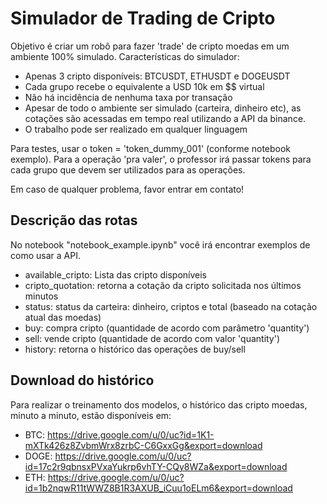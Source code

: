 # Simulador de Trading de Cripto

Objetivo é criar um robô para fazer 'trade' de cripto moedas em um ambiente 100% simulado. Características do simulador:
- Apenas 3 cripto disponíveis: BTCUSDT, ETHUSDT e DOGEUSDT
- Cada grupo recebe o equivalente a USD 10k em $$ virtual
- Não há incidência de nenhuma taxa por transação
- Apesar de todo o ambiente ser simulado (carteira, dinheiro etc), as cotações são acessadas em tempo real utilizando a API da binance.
- O trabalho pode ser realizado em qualquer linguagem

Para testes, usar o token = 'token_dummy_001' (conforme notebook exemplo). Para a operação 'pra valer', o professor irá passar tokens para cada grupo que devem ser utilizados para as operações.

Em caso de qualquer problema, favor entrar em contato!

## Descrição das rotas

No notebook "notebook_example.ipynb" você irá encontrar exemplos de como usar a API.

- available_cripto: Lista das cripto disponíveis
- cripto_quotation: retorna a cotação da cripto solicitada nos últimos minutos
- status: status da carteira: dinheiro, criptos e total (baseado na cotação atual das moedas)
- buy: compra cripto (quantidade de acordo com parâmetro 'quantity')
- sell: vende cripto (quantidade de acordo com valor 'quantity')
- history: retorna o histórico das operações de buy/sell



## Download do histórico

Para realizar o treinamento dos modelos, o histórico das cripto moedas, minuto a minuto, estão disponíveis em:

- BTC: https://drive.google.com/u/0/uc?id=1K1-mXTk426z8ZvbmWrx8zrbC-C6GxxGg&export=download
- DOGE: https://drive.google.com/u/0/uc?id=17c2r9qbnsxPVxaYukrp6vhTY-CQy8WZa&export=download
- ETH: https://drive.google.com/u/0/uc?id=1b2nqwR11tWWZ8B1R3AXUB_iCuu1oELm6&export=download
